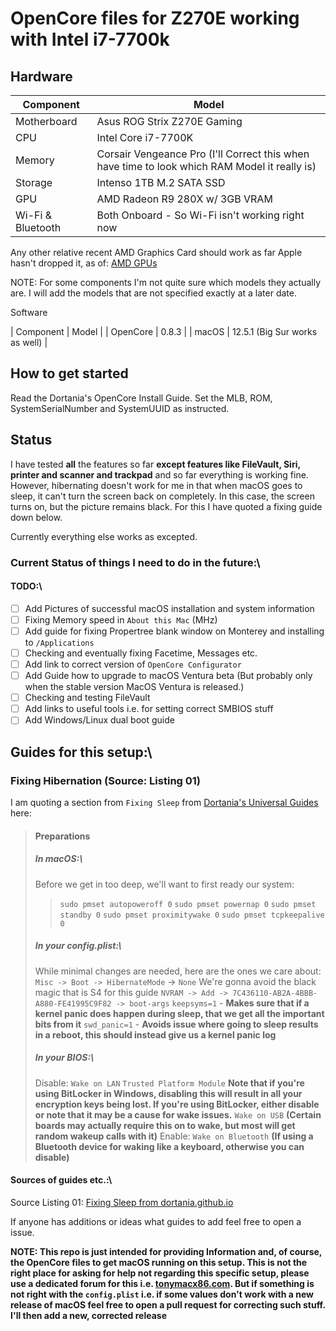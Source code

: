 # OpenCore files for Z270E working with Intel i7-7700k

## Hardware

| Component | Model |
| ------ | ------ |
| Motherboard | Asus ROG Strix Z270E Gaming |
| CPU | Intel Core i7-7700K |
| Memory | Corsair Vengeance Pro (I'll Correct this when have time to look which RAM Model it really is) |
| Storage | Intenso 1TB M.2 SATA SSD |
| GPU | AMD Radeon R9 280X w/ 3GB VRAM |
| Wi-Fi & Bluetooth | Both Onboard - So Wi-Fi isn't working right now |

Any other relative recent AMD Graphics Card should work as far Apple hasn't dropped it, as of: [AMD GPUs](https://dortania.github.io/GPU-Buyers-Guide/modern-gpus/amd-gpu.html)

NOTE: For some components I'm not quite sure which models they actually are. I will add the models that are not specified exactly at a later date.

Software

| Component | Model |
| OpenCore | 0.8.3 |
| macOS | 12.5.1 (Big Sur works as well) |

## How to get started

Read the Dortania's OpenCore Install Guide. Set the MLB, ROM, SystemSerialNumber and SystemUUID as instructed.

## Status

I have tested **all** the features so far **except features like FileVault, Siri, printer and scanner and trackpad** and so far everything is working fine. However, hibernating doesn't work for me in that when macOS goes to sleep, it can't turn the screen back on completely. In this case, the screen turns on, but the picture remains black. For this I have quoted a fixing guide down below.

Currently everything else works as excepted.

### Current Status of things I need to do in the future:\

#### TODO:\

- [ ] Add Pictures of successful macOS installation and system information
- [ ] Fixing Memory speed in ``About this Mac`` (MHz)
- [ ] Add guide for fixing Propertree blank window on Monterey and installing to ``/Applications``
- [ ] Checking and eventually fixing Facetime, Messages etc.
- [ ] Add link to correct version of ``OpenCore Configurator``
- [ ] Add Guide how to upgrade to macOS Ventura beta (But probably only when the stable version MacOS Ventura is released.)
- [ ] Checking and testing FileVault
- [ ] Add links to useful tools i.e. for setting correct SMBIOS stuff
- [ ] Add Windows/Linux dual boot guide

## Guides for this setup:\

### Fixing Hibernation (Source: Listing 01)

I am quoting a section from ``Fixing Sleep`` from [Dortania's Universal Guides](dortania.github.io) here:

> #### Preparations
>
> ##### In macOS:\
>
> Before we get in too deep, we'll want to first ready our system:
>
>> ``sudo pmset autopoweroff 0``
>> ``sudo pmset powernap 0``
>> ``sudo pmset standby 0``
>> ``sudo pmset proximitywake 0``
>> ``sudo pmset tcpkeepalive 0``
>
>
>
> ##### In your config.plist:\
>
> While minimal changes are needed, here are the ones we care about:
> ``Misc -> Boot -> HibernateMode`` -> ``None``
> We're gonna avoid the black magic that is S4 for this guide
> ``NVRAM -> Add -> 7C436110-AB2A-4BBB-A880-FE41995C9F82 -> boot-args``
> ``keepsyms=1`` - **Makes sure that if a kernel panic does happen during sleep, that we get all the important bits from it**
> ``swd_panic=1`` - **Avoids issue where going to sleep results in a reboot, this should instead give us a kernel panic log**
>
> ##### In your BIOS:\
>
> Disable:
> ``Wake on LAN``
> ``Trusted Platform Module``
> **Note that if you're using BitLocker in Windows, disabling this will result in all your encryption keys being lost. If you're using BitLocker, either disable or note that it may be a cause for wake issues.**
> ``Wake on USB`` **(Certain boards may actually require this on to wake, but most will get random wakeup calls with it)**
> Enable:
> ``Wake on Bluetooth`` **(If using a Bluetooth device for waking like a keyboard, otherwise you can disable)**

#### Sources of guides etc.:\

Source Listing 01: [Fixing Sleep from dortania.github.io](https://dortania.github.io/OpenCore-Post-Install/universal/sleep.html#preparations)

If anyone has additions or ideas what guides to add feel free to open a issue.

**NOTE: This repo is just intended for providing Information and, of course, the OpenCore files to get macOS running on this setup. This is not the right place for asking for help not regarding this specific setup, please use a dedicated forum for this i.e. [tonymacx86.com](https://www.tonymacx86.com). But if something is not right with the ``config.plist`` i.e. if some values don't work with a new release of macOS feel free to open a pull request for correcting such stuff. I'll then add a new, corrected release**
